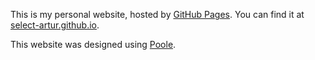 This is my personal website, hosted by [GitHub Pages](https://pages.github.com/). You can find it at [select-artur.github.io](http://select-artur.github.io).

This website was designed using [Poole](https://github.com/poole/poole).
